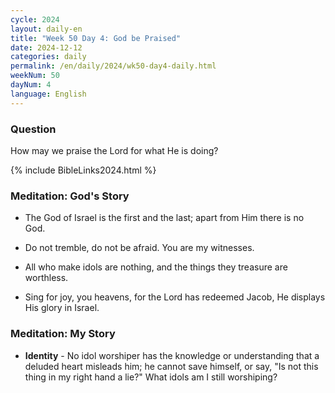 ```yaml
---
cycle: 2024
layout: daily-en
title: "Week 50 Day 4: God be Praised"
date: 2024-12-12
categories: daily
permalink: /en/daily/2024/wk50-day4-daily.html
weekNum: 50
dayNum: 4
language: English
---
```


### Question     
How may we praise the Lord for what He is doing?

{% include BibleLinks2024.html %} 

### Meditation: God's Story   
+ The God of Israel is the first and the last; apart from Him there is no God. 

+ Do not tremble, do not be afraid. You are my witnesses. 

+ All who make idols are nothing, and the things they treasure are worthless. 

+ Sing for joy, you heavens, for the Lord has redeemed Jacob, He displays His glory in Israel. 

### Meditation: My Story   
+ **Identity** - No idol worshiper has the knowledge or understanding that a deluded heart misleads him; he cannot save himself, or say, "Is not this thing in my right hand a lie?" What idols am I still worshiping? 

